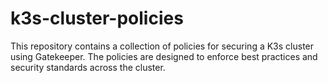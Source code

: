 # k3s-cluster-policies

This repository contains a collection of policies for securing a K3s cluster using Gatekeeper. The policies are designed to enforce best practices and security standards across the cluster.
